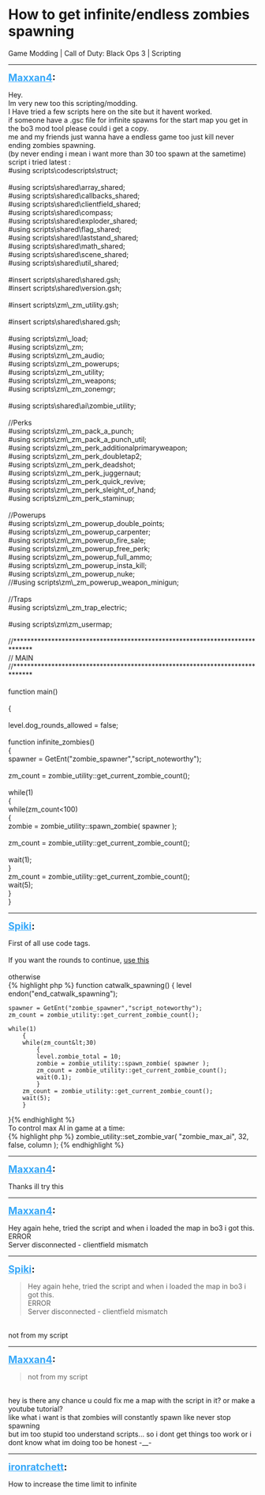 # How to get infinite/endless zombies spawning
Game Modding | Call of Duty: Black Ops 3 | Scripting

---
<strong style="font-size: 1.4em;"><span style="text-decoration: underline;text-decoration-color: #34a7f9;"><span style="color:#34a7f9;">Maxxan4</span></span>:</strong>

<p>Hey.<br />Im very new too this scripting/modding.<br />I Have tried a few scripts here on the site but it havent worked.<br />if someone have a .gsc file for infinite spawns for the start map you get in the bo3 mod tool please could i get a copy.<br />me and my friends just wanna have a endless game too just kill never ending zombies spawning.<br />(by never ending i mean i want more than 30 too spawn at the sametime)<br />script i tried latest : <br />#using scripts\codescripts\struct;<br /><br />#using scripts\shared\array_shared;<br />#using scripts\shared\callbacks_shared;<br />#using scripts\shared\clientfield_shared;<br />#using scripts\shared\compass;<br />#using scripts\shared\exploder_shared;<br />#using scripts\shared\flag_shared;<br />#using scripts\shared\laststand_shared;<br />#using scripts\shared\math_shared;<br />#using scripts\shared\scene_shared;<br />#using scripts\shared\util_shared;<br /><br />#insert scripts\shared\shared.gsh;<br />#insert scripts\shared\version.gsh;<br /><br />#insert scripts\zm\_zm_utility.gsh;<br /><br />#insert scripts\shared\shared.gsh;<br /><br />#using scripts\zm\_load;<br />#using scripts\zm\_zm;<br />#using scripts\zm\_zm_audio;<br />#using scripts\zm\_zm_powerups;<br />#using scripts\zm\_zm_utility;<br />#using scripts\zm\_zm_weapons;<br />#using scripts\zm\_zm_zonemgr;<br /><br />#using scripts\shared\ai\zombie_utility;<br /><br />//Perks<br />#using scripts\zm\_zm_pack_a_punch;<br />#using scripts\zm\_zm_pack_a_punch_util;<br />#using scripts\zm\_zm_perk_additionalprimaryweapon;<br />#using scripts\zm\_zm_perk_doubletap2;<br />#using scripts\zm\_zm_perk_deadshot;<br />#using scripts\zm\_zm_perk_juggernaut;<br />#using scripts\zm\_zm_perk_quick_revive;<br />#using scripts\zm\_zm_perk_sleight_of_hand;<br />#using scripts\zm\_zm_perk_staminup;<br /><br />//Powerups<br />#using scripts\zm\_zm_powerup_double_points;<br />#using scripts\zm\_zm_powerup_carpenter;<br />#using scripts\zm\_zm_powerup_fire_sale;<br />#using scripts\zm\_zm_powerup_free_perk;<br />#using scripts\zm\_zm_powerup_full_ammo;<br />#using scripts\zm\_zm_powerup_insta_kill;<br />#using scripts\zm\_zm_powerup_nuke;<br />//#using scripts\zm\_zm_powerup_weapon_minigun;<br /><br />//Traps<br />#using scripts\zm\_zm_trap_electric;<br /><br />#using scripts\zm\zm_usermap;<br /><br />//*****************************************************************************<br />// MAIN<br />//*****************************************************************************<br /><br />function main()<br /><br />{<br /><br />level.dog_rounds_allowed = false;<br /><br />function infinite_zombies()<br />{<br />    spawner = GetEnt(&quot;zombie_spawner&quot;,&quot;script_noteworthy&quot;);<br /><br />    zm_count = zombie_utility::get_current_zombie_count();<br /><br />    while(1)<br />    {    <br />        while(zm_count&lt;100)<br />        {<br />            zombie = zombie_utility::spawn_zombie( spawner );<br /><br />            zm_count = zombie_utility::get_current_zombie_count();<br /><br />            wait(1);<br />        }<br />    zm_count = zombie_utility::get_current_zombie_count();<br />    wait(5);<br />    }<br />}</p>

---
<strong style="font-size: 1.4em;"><span style="text-decoration: underline;text-decoration-color: #34a7f9;"><span style="color:#34a7f9;">Spiki</span></span>:</strong>

<p>First of all use code tags.<br /><br />If you want the rounds to continue, <a href="https://confluence.ugx-mods.com/display/UGXMODS/BO3+%7C+Adding+Timed+Gameplay+to+Zombiemode">use this</a><br /><br />otherwise<br />{% highlight php %}
function catwalk_spawning()
{
    level endon("end_catwalk_spawning");

    spawner = GetEnt("zombie_spawner","script_noteworthy");
    zm_count = zombie_utility::get_current_zombie_count();

    while(1)
        {   
        while(zm_count&lt;30)
            {
            level.zombie_total = 10;
            zombie = zombie_utility::spawn_zombie( spawner );
            zm_count = zombie_utility::get_current_zombie_count();
            wait(0.1);
            }
        zm_count = zombie_utility::get_current_zombie_count();
        wait(5);
        }
}{% endhighlight %}
<br />To control max AI in game at a time:<br />{% highlight php %}
zombie_utility::set_zombie_var( "zombie_max_ai", 32, false, column );
{% endhighlight %}
</p>

---
<strong style="font-size: 1.4em;"><span style="text-decoration: underline;text-decoration-color: #34a7f9;"><span style="color:#34a7f9;">Maxxan4</span></span>:</strong>

<p>Thanks ill try this</p>

---
<strong style="font-size: 1.4em;"><span style="text-decoration: underline;text-decoration-color: #34a7f9;"><span style="color:#34a7f9;">Maxxan4</span></span>:</strong>

<p>Hey again hehe, tried the script and when i loaded the map in bo3 i got this.<br />ERROR<br />Server disconnected - clientfield mismatch</p>

---
<strong style="font-size: 1.4em;"><span style="text-decoration: underline;text-decoration-color: #34a7f9;"><span style="color:#34a7f9;">Spiki</span></span>:</strong>

<p><blockquote>Hey again hehe, tried the script and when i loaded the map in bo3 i got this.<br />ERROR<br />Server disconnected - clientfield mismatch<br /></blockquote><br />not from my script</p>

---
<strong style="font-size: 1.4em;"><span style="text-decoration: underline;text-decoration-color: #34a7f9;"><span style="color:#34a7f9;">Maxxan4</span></span>:</strong>

<p><blockquote>not from my script<br /></blockquote><br />hey is there any chance u could fix me a map with the script in it? or make a youtube tutorial? <br />like what i want is that zombies will constantly spawn like never stop spawning<br />but im too stupid too understand scripts... so i dont get things too work or i dont know what im doing too be honest -__-</p>

---
<strong style="font-size: 1.4em;"><span style="text-decoration: underline;text-decoration-color: #34a7f9;"><span style="color:#34a7f9;">ironratchett</span></span>:</strong>

<p>How to increase the time limit to infinite</p>
